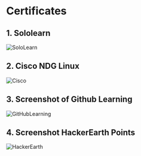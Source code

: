 # Certificates
## 1. Sololearn
![SoloLearn](https://github.com/ShamaTorgal/M1_calendar_UTIL/blob/main/0_Certificates/1_sololearn_cert-1089-24871283.jpg)

## 2. Cisco NDG Linux
![Cisco](https://github.com/ShamaTorgal/M1_calendar_UTIL/blob/main/1_Requirements/SWOT.png) 

## 3. Screenshot of Github Learning
![GitHubLearning](https://github.com/ShamaTorgal/M1_calendar_UTIL/blob/main/1_Requirements/SWOT.png)

## 4. Screenshot HackerEarth Points
![HackerEarth](https://github.com/ShamaTorgal/M1_calendar_UTIL/blob/main/1_Requirements/SWOT.png)
